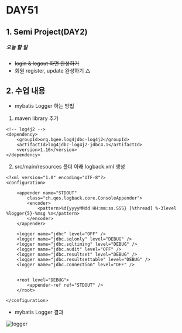 # DAY51

## 1. Semi Project(DAY2)

##### 오늘 할 일
* ~~login & logout 화면 완성하기~~
* 회원 register, update 완성하기 △
 
 
## 2. 수업 내용
* mybatis Logger 하는 방법


1. maven library 추가
```
<!-- log4j2 -->   
<dependency>
	<groupId>org.bgee.log4jdbc-log4j2</groupId>
	<artifactId>log4jdbc-log4j2-jdbc4.1</artifactId>
	<version>1.16</version>
</dependency>
```
2. src/main/resources 폴더 아래 logback.xml 생성
```
<?xml version="1.0" encoding="UTF-8"?>
<configuration>

	<appender name="STDOUT"
		class="ch.qos.logback.core.ConsoleAppender">
		<encoder>
			<pattern>%d{yyyyMMdd HH:mm:ss.SSS} [%thread] %-3level %logger{5}-%msg %n</pattern>
		</encoder>
	</appender>
	
	<logger name="jdbc" level="OFF" />
	<logger name="jdbc.sqlonly" level="DEBUG" />
	<logger name="jdbc.sqltiming" level="DEBUG" />
	<logger name="jdbc.audit" level="OFF" />
	<logger name="jdbc.resultset" level="DEBUG" />
	<logger name="jdbc.resultsettable" level="DEBUG" />
	<logger name="jdbc.connection" level="OFF" />

	
	<root level="DEBUG">
		<appender-ref ref="STDOUT" />
	</root>

</configuration>
```

* mybatis Logger 결과

![logger](https://user-images.githubusercontent.com/103159709/174762219-a1ea4fe3-967e-4a7f-b943-2ccf18bad801.png)

